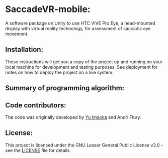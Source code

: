 # SaccadeVR-mobile:

A software package on Unity to use HTC VIVE Pro Eye, a head-mounted display with virtual reality technology, for assessment of saccadic eye movement.


## Installation:

These instructions will get you a copy of the project up and running on your local machine for development and testing purposes. See deployment for notes on how to deploy the project on a live system.


## Summary of programming algorithm:



## Code contributors:

The code was originally developed by [Yu Imaoka](https://github.com/imarin18) and Andri Flury.


## License:

This project is licensed under the GNU Lesser General Public License v3.0 - see the [LICENSE](LICENSE) file for details.

